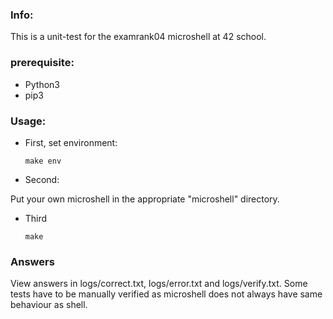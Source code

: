 ### Info:
This is a unit-test for the examrank04 microshell at 42 school.

### prerequisite:
* Python3
* pip3

### Usage:
* First, set environment:

  ```
  make env
  ```
* Second:

Put your own microshell in the appropriate "microshell" directory.
* Third

  ```
  make
  ```

### Answers
View answers in logs/correct.txt, logs/error.txt and logs/verify.txt. 
Some tests have to be manually verified as microshell does not always have same behaviour as shell.

